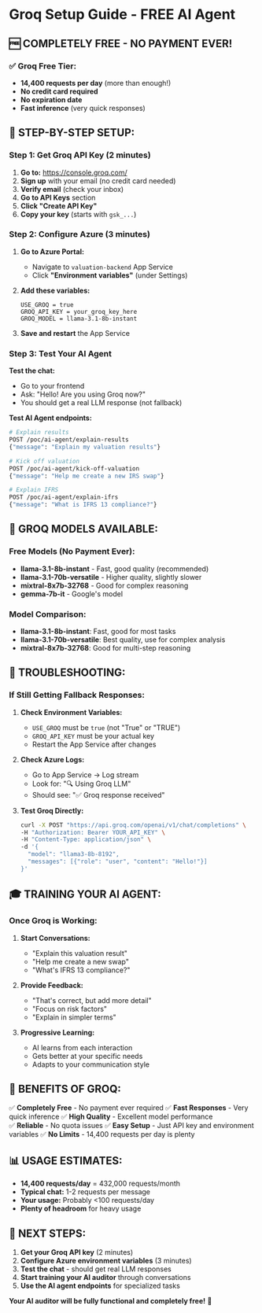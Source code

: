# Groq Setup Guide - FREE AI Agent

## 🆓 COMPLETELY FREE - NO PAYMENT EVER!

### ✅ Groq Free Tier:
- **14,400 requests per day** (more than enough!)
- **No credit card required**
- **No expiration date**
- **Fast inference** (very quick responses)

## 🚀 STEP-BY-STEP SETUP:

### Step 1: Get Groq API Key (2 minutes)

1. **Go to:** https://console.groq.com/
2. **Sign up** with your email (no credit card needed)
3. **Verify email** (check your inbox)
4. **Go to API Keys** section
5. **Click "Create API Key"**
6. **Copy your key** (starts with `gsk_...`)

### Step 2: Configure Azure (3 minutes)

1. **Go to Azure Portal:**
   - Navigate to `valuation-backend` App Service
   - Click **"Environment variables"** (under Settings)

2. **Add these variables:**
   ```
   USE_GROQ = true
   GROQ_API_KEY = your_groq_key_here
   GROQ_MODEL = llama-3.1-8b-instant
   ```

3. **Save and restart** the App Service

### Step 3: Test Your AI Agent

**Test the chat:**
- Go to your frontend
- Ask: "Hello! Are you using Groq now?"
- You should get a real LLM response (not fallback)

**Test AI Agent endpoints:**
```bash
# Explain results
POST /poc/ai-agent/explain-results
{"message": "Explain my valuation results"}

# Kick off valuation
POST /poc/ai-agent/kick-off-valuation  
{"message": "Help me create a new IRS swap"}

# Explain IFRS
POST /poc/ai-agent/explain-ifrs
{"message": "What is IFRS 13 compliance?"}
```

## 🎯 GROQ MODELS AVAILABLE:

### Free Models (No Payment Ever):
- **llama-3.1-8b-instant** - Fast, good quality (recommended)
- **llama-3.1-70b-versatile** - Higher quality, slightly slower
- **mixtral-8x7b-32768** - Good for complex reasoning
- **gemma-7b-it** - Google's model

### Model Comparison:
- **llama-3.1-8b-instant**: Fast, good for most tasks
- **llama-3.1-70b-versatile**: Best quality, use for complex analysis
- **mixtral-8x7b-32768**: Good for multi-step reasoning

## 🔧 TROUBLESHOOTING:

### If Still Getting Fallback Responses:

1. **Check Environment Variables:**
   - `USE_GROQ` must be `true` (not "True" or "TRUE")
   - `GROQ_API_KEY` must be your actual key
   - Restart the App Service after changes

2. **Check Azure Logs:**
   - Go to App Service → Log stream
   - Look for: "🔍 Using Groq LLM"
   - Should see: "✅ Groq response received"

3. **Test Groq Directly:**
   ```bash
   curl -X POST "https://api.groq.com/openai/v1/chat/completions" \
   -H "Authorization: Bearer YOUR_API_KEY" \
   -H "Content-Type: application/json" \
   -d '{
     "model": "llama3-8b-8192",
     "messages": [{"role": "user", "content": "Hello!"}]
   }'
   ```

## 🎓 TRAINING YOUR AI AGENT:

### Once Groq is Working:

1. **Start Conversations:**
   - "Explain this valuation result"
   - "Help me create a new swap"
   - "What's IFRS 13 compliance?"

2. **Provide Feedback:**
   - "That's correct, but add more detail"
   - "Focus on risk factors"
   - "Explain in simpler terms"

3. **Progressive Learning:**
   - AI learns from each interaction
   - Gets better at your specific needs
   - Adapts to your communication style

## 🚀 BENEFITS OF GROQ:

✅ **Completely Free** - No payment ever required
✅ **Fast Responses** - Very quick inference
✅ **High Quality** - Excellent model performance  
✅ **Reliable** - No quota issues
✅ **Easy Setup** - Just API key and environment variables
✅ **No Limits** - 14,400 requests per day is plenty

## 📊 USAGE ESTIMATES:

- **14,400 requests/day** = 432,000 requests/month
- **Typical chat:** 1-2 requests per message
- **Your usage:** Probably <100 requests/day
- **Plenty of headroom** for heavy usage

## 🎯 NEXT STEPS:

1. **Get your Groq API key** (2 minutes)
2. **Configure Azure environment variables** (3 minutes)  
3. **Test the chat** - should get real LLM responses
4. **Start training your AI auditor** through conversations
5. **Use the AI agent endpoints** for specialized tasks

**Your AI auditor will be fully functional and completely free!** 🚀
